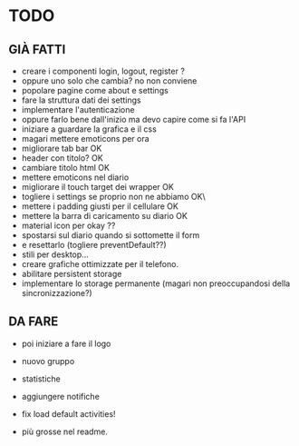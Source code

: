 # TODO


## GIÀ FATTI

- creare i componenti login, logout, register ?
- oppure uno solo che cambia? no non conviene
- popolare pagine come about e settings
- fare la struttura dati dei settings
- implementare l'autenticazione
- oppure farlo bene dall'inizio ma devo capire come si fa l'API
- iniziare a guardare la grafica e il css
- magari mettere emoticons per ora
- migliorare tab bar OK
- header con titolo? OK
- cambiare titolo html OK
- mettere emoticons nel diario
- migliorare il touch target dei wrapper OK
- togliere i settings se proprio non ne abbiamo OK\
- mettere i padding giusti per il cellulare OK
- mettere la barra di caricamento su diario OK
- material icon per okay ??
- spostarsi sul diario quando si sottomette il form
- e resettarlo (togliere preventDefault??)
- stili per desktop...
- creare grafiche ottimizzate per il telefono.
- abilitare persistent storage
- implementare lo storage permanente (magari non preoccupandosi della sincronizzazione?)

## DA FARE

- poi iniziare a fare il logo
- nuovo gruppo 
- statistiche 
- aggiungere notifiche

- fix load default activities!
- più grosse nel readme.
